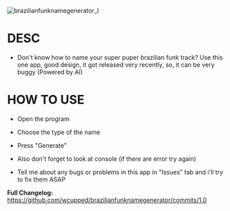 ![brazilianfunknamegenerator_l](https://github.com/wcupped/brazilianfunknamegenerator/assets/134646828/af2c6907-2536-4364-b45a-2862e84a685e)

# DESC
- Don't know how to name your super puper brazilian funk track? Use this one app, good design, it got released very recently, so, it can be very buggy (Powered by AI)

# HOW TO USE
- Open the program

- Choose the type of the name

- Press "Generate"

- Also don't forget to look at console (if there are error try again)

- Tell me about any bugs or problems in this app in "Issues" tab and i'll try to fix them ASAP

**Full Changelog:** https://github.com/wcupped/brazilianfunknamegenerator/commits/1.0
